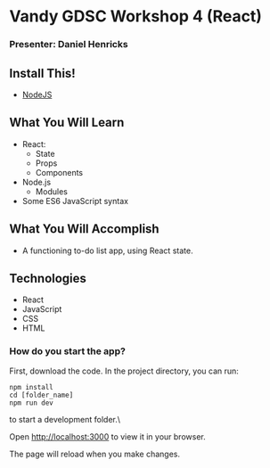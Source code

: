 # Vandy GDSC Workshop 4 (React)


### Presenter: Daniel Henricks

## Install This!

- [NodeJS](https://nodejs.org/en/)


## What You Will Learn

- React:
  - State
  - Props
  - Components
- Node.js
  - Modules
- Some ES6 JavaScript syntax

## What You Will Accomplish

- A functioning to-do list app, using React state.

## Technologies

- React
- JavaScript
- CSS
- HTML

### How do you start the app?

First, download the code. In the project directory, you can run:

```{bash}
npm install
cd [folder_name]
npm run dev
```
to start a development folder.\

Open [http://localhost:3000](http://localhost:3000) to view it in your browser.

The page will reload when you make changes.
